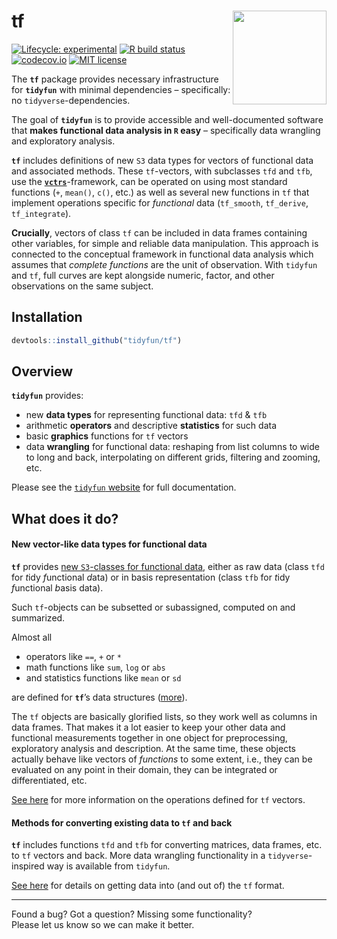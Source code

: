
<!-- README.md is generated from README.Rmd. Please edit that file -->

# tf <img src="https://github.com/tidyfun/tidyfun/blob/master/README_files/figures/tidyfun_hex.gif?raw=true" align="right" height = "150" />

<!-- badges: start -->

[![Lifecycle:
experimental](https://img.shields.io/badge/lifecycle-experimental-orange.svg)](https://www.tidyverse.org/lifecycle/#experimental)
[![R build
status](https://github.com/tidyfun/tf/workflows/R-CMD-check-full/badge.svg)](https://github.com/tidyfun/tf/actions)
[![codecov.io](https://codecov.io/github/tidyfun/tf/coverage.svg?branch=main)](https://codecov.io/github/tidyfun/tf/branch/main)
[![MIT
license](http://img.shields.io/badge/license-MIT-brightgreen.svg)](https://opensource.org/licenses/MIT)
<!-- badges: end -->

The **`tf`** package provides necessary infrastructure for **`tidyfun`**
with minimal dependencies – specifically: no `tidyverse`-dependencies.

The goal of **`tidyfun`** is to provide accessible and well-documented
software that **makes functional data analysis in `R` easy** –
specifically data wrangling and exploratory analysis.

**`tf`** includes definitions of new `S3` data types for vectors of
functional data and associated methods. These `tf`-vectors, with
subclasses `tfd` and `tfb`, use the
[**`vctrs`**](https://vctrs.r-lib.org/)-framework, can be operated on
using most standard functions (`+`, `mean()`, `c()`, etc.) as well as
several new functions in `tf` that implement operations specific for
*functional* data (`tf_smooth`, `tf_derive`, `tf_integrate`).

**Crucially**, vectors of class `tf` can be included in data frames
containing other variables, for simple and reliable data manipulation.
This approach is connected to the conceptual framework in functional
data analysis which assumes that *complete functions* are the unit of
observation. With `tidyfun` and `tf`, full curves are kept alongside
numeric, factor, and other observations on the same subject.

## Installation

``` r
devtools::install_github("tidyfun/tf")
```

## Overview

**`tidyfun`** provides:

-   new **data types** for representing functional data: `tfd` & `tfb`
-   arithmetic **operators** and descriptive **statistics** for such
    data
-   basic **graphics** functions for `tf` vectors
-   data **wrangling** for functional data: reshaping from list columns
    to wide to long and back, interpolating on different grids,
    filtering and zooming, etc.

Please see the [`tidyfun` website](https://tidyfun.github.io/tidyfun)
for full documentation.

## What does it do?

#### New vector-like data types for functional data

**`tf`** provides [new `S3`-classes for functional
data](https://tidyfun.github.io/tidyfun/reference/index.html#section-tf-sub-classes-constructors-converters),
either as raw data (class `tfd` for *t*idy *f*unctional *d*ata) or in
basis representation (class `tfb` for *t*idy *f*unctional *b*asis data).

Such `tf`-objects can be subsetted or subassigned, computed on and
summarized.

Almost all

-   operators like `==`, `+` or `*`
-   math functions like `sum`, `log` or `abs`
-   and statistics functions like `mean` or `sd`

are defined for **`tf`**’s data structures
([more](https://tidyfun.github.io/tidyfun/reference/index.html#section-arithmetic-logical-and-summary-functions)).

The `tf` objects are basically glorified lists, so they work well as
columns in data frames. That makes it a lot easier to keep your other
data and functional measurements together in one object for
preprocessing, exploratory analysis and description. At the same time,
these objects actually behave like vectors of *functions* to some
extent, i.e., they can be evaluated on any point in their domain, they
can be integrated or differentiated, etc.

[See
here](https://tidyfun.github.io/tidyfun/articles/x01_tf_Vectors.html)
for more information on the operations defined for `tf` vectors.

#### Methods for converting existing data to `tf` and back

**`tf`** includes functions `tfd` and `tfb` for converting matrices,
data frames, etc. to `tf` vectors and back. More data wrangling
functionality in a `tidyverse`-inspired way is available from `tidyfun`.

[See
here](https://tidyfun.github.io/tidyfun/articles/x02_Conversion.html)
for details on getting data into (and out of) the `tf` format.

------------------------------------------------------------------------

Found a bug? Got a question? Missing some functionality?  
Please let us know so we can make it better.
